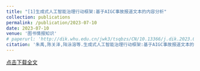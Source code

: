 ```yaml
---
title: "[1]生成式人工智能治理行动框架:基于AIGC事故报道文本的内容分析"
collection: publications
permalink: /publication/2023-07-10
date: 2023-07-10
venue: '图书情报知识'
# paperurl: 'http://dik.whu.edu.cn/jwk3/tsqbzs/CN/10.13366/j.dik.2023.04.041'
citation: '朱禹,陈关泽,陆泳溶等.生成式人工智能治理行动框架:基于AIGC事故报道文本的内容分析[J].图书情报知识,2023,40(04):41-51.DOI:10.13366/j.dik.2023.04.041.'
---
```


[点击下载全文](http://dik.whu.edu.cn/jwk3/tsqbzs/CN/article/openArticlePDF.jsp?id=6132)


<!-- 引用本文: 朱禹,陈关泽,陆泳溶等.生成式人工智能治理行动框架:基于AIGC事故报道文本的内容分析[J].图书情报知识,2023,40(04):41-51.DOI:10.13366/j.dik.2023.04.041. -->